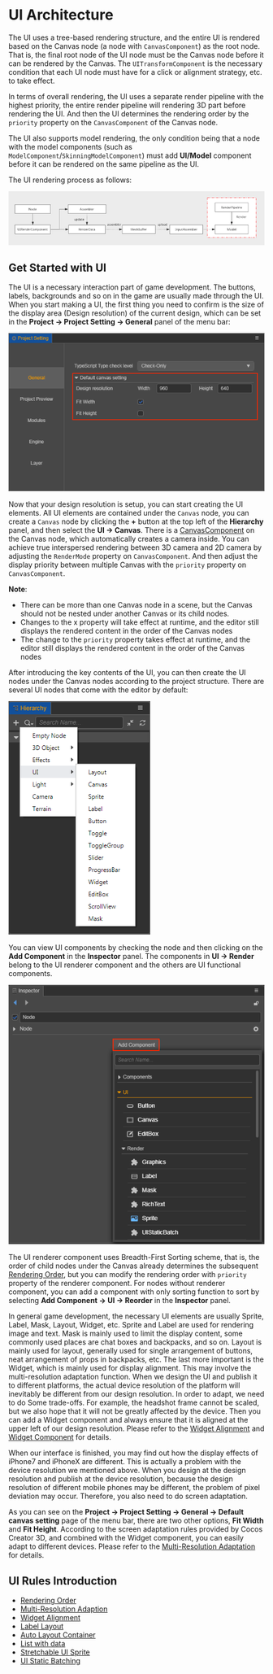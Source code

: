 # UI Architecture

The UI uses a tree-based rendering structure, and the entire UI is rendered based on the Canvas node (a node with `CanvasComponent`) as the root node. That is, the final root node of the UI node must be the Canvas node before it can be rendered by the Canvas. The `UITransformComponent` is the necessary condition that each UI node must have for a click or alignment strategy, etc. to take effect.

In terms of overall rendering, the UI uses a separate render pipeline with the highest priority, the entire render pipeline will rendering 3D part before rendering the UI. And then the UI determines the rendering order by the `priority` property on the `CanvasComponent` of the Canvas node.

The UI also supports model rendering, the only condition being that a node with the model components (such as `ModelComponent`/`SkinningModelComponent`) must add __UI/Model__ component before it can be rendered on the same pipeline as the UI.

The UI rendering process as follows:

![render](render.png)

## Get Started with UI

The UI is a necessary interaction part of game development. The buttons, labels, backgrounds and so on in the game are usually made through the UI. When you start making a UI, the first thing you need to confirm is the size of the display area (Design resolution) of the current design, which can be set in the __Project -> Project Setting -> General__ panel of the menu bar:

![resolution-config](multi-resolution/resolution_config.png)

Now that your design resolution is setup, you can start creating the UI elements. All UI elements are contained under the `Canvas` node, you can create a `Canvas` node by clicking the __+__ button at the top left of the __Hierarchy__ panel, and then select the __UI -> Canvas__. There is a [CanvasComponent](../editor/canvas.md) on the Canvas node, which automatically creates a camera inside. You can achieve true interspersed rendering between 3D camera and 2D camera by adjusting the `RenderMode` property on `CanvasComponent`. And then adjust the display priority between multiple Canvas with the `priority` property on `CanvasComponent`.

__Note__:
- There can be more than one Canvas node in a scene, but the Canvas should not be nested under another Canvas or its child nodes.
- Changes to the x property will take effect at runtime, and the editor still displays the rendered content in the order of the Canvas nodes
- The change to the `priority` property takes effect at runtime, and the editor still displays the rendered content in the order of the Canvas nodes

After introducing the key contents of the UI, you can then create the UI nodes under the Canvas nodes according to the project structure. There are several UI nodes that come with the editor by default:

![create-ui](../editor/create-ui.png)

You can view UI components by checking the node and then clicking on the __Add Component__ in the __Inspector__ panel. The components in __UI -> Render__ belong to the UI renderer component and the others are UI functional components.

![add-component](../editor/add-component.png)

The UI renderer component uses Breadth-First Sorting scheme, that is, the order of child nodes under the Canvas already determines the subsequent [Rendering Order](priority.md), but you can modify the rendering order with `priority` property of the renderer component. For nodes without renderer component, you can add a component with only sorting function to sort by selecting __Add Component -> UI -> Reorder__ in the __Inspector__ panel.

In general game development, the necessary UI elements are usually Sprite, Label, Mask, Layout, Widget, etc. Sprite and Label are used for rendering image and text. Mask is mainly used to limit the display content, some commonly used places are chat boxes and backpacks, and so on. Layout is mainly used for layout, generally used for single arrangement of buttons, neat arrangement of props in backpacks, etc. The last more important is the Widget, which is mainly used for display alignment. This may involve the multi-resolution adaptation function. When we design the UI and publish it to different platforms, the actual device resolution of the platform will inevitably be different from our design resolution. In order to adapt, we need to do Some trade-offs. For example, the headshot frame cannot be scaled, but we also hope that it will not be greatly affected by the device. Then you can add a Widget component and always ensure that it is aligned at the upper left of our design resolution. Please refer to the [Widget Alignment](widget-align.md) and [Widget Component](../editor/widget.md) for details.

When our interface is finished, you may find out how the display effects of iPhone7 and iPhoneX are different. This is actually a problem with the device resolution we mentioned above. When you design at the design resolution and publish at the device resolution, because the design resolution of different mobile phones may be different, the problem of pixel deviation may occur. Therefore, you also need to do screen adaptation.

As you can see on the __Project -> Project Setting -> General -> Default canvas setting__ page of the menu bar, there are two other options, __Fit Width__ and __Fit Height__. According to the screen adaptation rules provided by Cocos Creator 3D, and combined with the Widget component, you can easily adapt to different devices. Please refer to the [Multi-Resolution Adaptation](multi-resolution.md) for details.

## UI Rules Introduction

- [Rendering Order](priority.md)
- [Multi-Resolution Adaption](multi-resolution.md)
- [Widget Alignment](widget-align.md)
- [Label Layout](label-layout.md)
- [Auto Layout Container](auto-layout.md)
- [List with data](list-with-data.md)
- [Stretchable UI Sprite](sliced-sprite.md)
- [UI Static Batching](../editor/ui-static.md)
